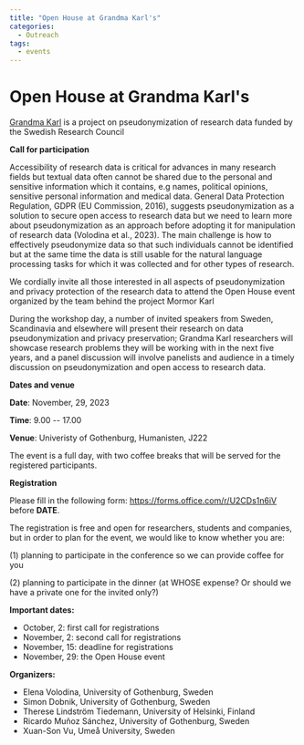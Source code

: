 ```yaml
---
title: "Open House at Grandma Karl's"
categories:
  - Outreach
tags:
  - events
---
```


# Open House at Grandma Karl's

[Grandma Karl](https://mormor-karl.github.io/) is a project on pseudonymization of research data funded by the Swedish Research Council

**Call for participation**

Accessibility of research data is critical for advances in many research fields but textual data often cannot be shared due to the personal and sensitive information which it contains, e.g names, political opinions, sensitive personal information and medical data. General Data Protection Regulation, GDPR (EU Commission, 2016), suggests pseudonymization as a solution to secure open access to research data but we need to learn more about pseudonymization as an approach before adopting it for manipulation of research data (Volodina et al., 2023). The main challenge is how to effectively pseudonymize data so that such individuals cannot be identified but at the same time the data is still usable for the natural language processing tasks for which it was collected and for other types of research.

We cordially invite all those interested in all aspects of pseudonymization and privacy protection of the research data to attend the Open House event organized by the team behind the project Mormor Karl 


During the workshop day, a number of invited speakers from Sweden, Scandinavia and elsewhere will present their research on data pseudonymization and privacy preservation; Grandma Karl researchers will showcase research problems they will be working with in the next five years, and a panel discussion will involve panelists and audience in a timely discussion on pseudonymization and open access to research data.

**Dates and venue**

**Date**: November, 29, 2023 

**Time**: 9.00 -- 17.00

**Venue**: Univeristy of Gothenburg, Humanisten, J222

The event is a full day, with two coffee breaks that will be served for the registered participants.

**Registration**
 
Please fill in the following form: <https://forms.office.com/r/U2CDs1n6iV> before __DATE__. 

The registration is free and open for researchers, students and companies, but in order to plan for the event, we would like to know whether you are: 

(1) planning to participate in the conference so we can provide coffee for you

(2) planning to participate in the dinner (at WHOSE expense? Or should we have a private one for the invited only?)

**Important dates:** 

* October, 2: first call for registrations
* November, 2: second call for registrations
* November, 15: deadline for registrations
* November, 29: the Open House event

**Organizers:**

* Elena Volodina, University of Gothenburg, Sweden
* Simon Dobnik, University of Gothenburg, Sweden
* Therese Lindström Tiedemann, University of Helsinki, Finland
* Ricardo Muñoz Sánchez, University of Gothenburg, Sweden
* Xuan-Son Vu, Umeå University, Sweden




